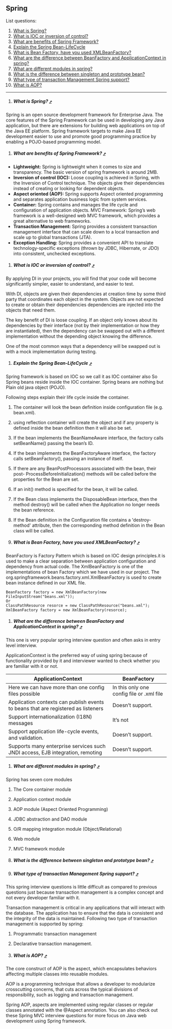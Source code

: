 Spring
---------------

List questions:

1. [What is Spring?](#)
1. [What is IOC or inversion of control?](#what-is-ioc-or-inversion-of-control-)
1. [What are benefits of Spring Framework?](#)
1. [Explain the Spring Bean-LifeCycle](#)
1. [What is Bean Factory, have you used XMLBeanFactory?](#)
1. [What are the difference between BeanFactory and ApplicationContext in spring?](#)
1. [What are different modules in spring?](#)
1. [What is the difference between singleton and prototype bean?](#)
1. [What type of transaction Management Spring support?](#)
1. [What is AOP?](#)

---
1. ##### What is Spring? [&#10548;](#spring)

  Spring is an open source development framework for Enterprise Java. The core features of the Spring Framework can be used in developing any Java application, but there are extensions for building web applications on top of the Java EE platform. Spring framework targets to make Java EE development easier to use and promote good programming practice by enabling a POJO-based programming model.

1. ##### What are benefits of Spring Framework? [&#10548;](#spring)

  * **Lightweight:** Spring is lightweight when it comes to size and transparency. The basic version of spring framework is around 2MB.
  * **Inversion of control (IOC):** Loose coupling is achieved in Spring, with the Inversion of Control technique. The objects give their dependencies instead of creating or looking for dependent objects.
  * **Aspect oriented (AOP):** Spring supports Aspect oriented programming and separates application business logic from system services.
  * **Container:** Spring contains and manages the life cycle and configuration of application objects.
  MVC Framework: Spring’s web framework is a well-designed web MVC framework, which provides a great alternative to web frameworks.
  * **Transaction Management:** Spring provides a consistent transaction management interface that can scale down to a local transaction and scale up to global transactions (JTA).
  * **Exception Handling:** Spring provides a convenient API to translate technology-specific exceptions (thrown by JDBC, Hibernate, or JDO) into consistent, unchecked exceptions.

1. ##### What is IOC or inversion of control? [&#10548;](#spring)

  By applying DI in your projects, you will find that your code will become significantly simpler, easier to understand, and easier to test.

  With DI, objects are given their dependencies at creation time by some third party that coordinates each object in the system. Objects are not expected to create or obtain their dependencies dependencies are injected into the objects that need them.

  The key benefit of DI is loose coupling. If an object only knows about its dependencies by their interface (not by their implementation or how they are instantiated), then the dependency can be swapped out with a different implementation without the depending object knowing the difference.

  One of the most common ways that a dependency will be swapped out is with a mock implementation during testing.

1. ##### Explain the Spring Bean-LifeCycle [&#10548;](#spring)

  Spring framework is based on IOC so we call it as IOC container also So Spring beans reside inside the IOC container. Spring beans are nothing but Plain old java object (POJO).

  Following steps explain their life cycle inside the container.

  1. The container will look the bean definition inside configuration file (e.g. bean.xml).
  2. using reflection container will create the object and if any property is defined inside the bean definition then it will also be set.
  3. If the bean implements the BeanNameAware interface, the factory calls setBeanName() passing the bean’s ID.
  4. If the bean implements the BeanFactoryAware interface, the factory calls setBeanFactory(), passing an instance of itself.
  5. If there are any BeanPostProcessors associated with the bean, their post- ProcessBeforeInitialization() methods will be called before the properties for the Bean are set.
  6. If an init() method is specified for the bean, it will be called.
  7. If the Bean class implements the DisposableBean interface, then the method destroy() will be called when the Application no longer needs the bean reference.
  8. If the Bean definition in the Configuration file contains a 'destroy-method' attribute, then the corresponding method definition in the Bean class will be called.

1. ##### What is Bean Factory, have you used XMLBeanFactory? [&#10548;](#spring)

  BeanFactory is Factory Pattern which is based on IOC design principles.it is used to make a clear separation between application configuration and dependency from actual code. The XmlBeanFactory is one of the implementations of bean Factory which we have used in our project. The org.springframework.beans.factory.xml.XmlBeanFactory is used to create bean instance defined in our XML file.

  ```
  BeanFactory factory = new XmlBeanFactory(new FileInputStream("beans.xml"));
  Or
  ClassPathResource resorce = new ClassPathResource("beans.xml");
  XmlBeanFactory factory = new XmlBeanFactory(resorce);
  ```

1. ##### What are the difference between BeanFactory and ApplicationContext in spring? [&#10548;](#spring)

  This one is very popular spring interview question and often asks in entry level interview.

  ApplicationContext is the preferred way of using spring because of functionality provided by it and interviewer wanted to check whether you are familiar with it or not.

  | ApplicationContext | BeanFactory |
  | ------------------ | ----------- |
  | Here we can have more than one config files possible | In this only one config file or .xml file |
  | Application contexts can publish events to beans that are registered as listeners | Doesn’t support. |
  | Support internationalization (I18N) messages | It’s not |
  | Support application life-cycle events, and validation. | Doesn’t support. |
  | Supports  many enterprise services such JNDI access, EJB integration, remoting | Doesn’t support. |

1. ##### What are different modules in spring? [&#10548;](#spring)

  Spring has seven core modules

  1. The Core container module
  2. Application context module
  3. AOP module (Aspect Oriented Programming)
  4. JDBC abstraction and DAO module
  5. O/R mapping integration module (Object/Relational)
  6. Web module
  7. MVC framework module

1. ##### What is the difference between singleton and prototype bean? [&#10548;](#spring)

1. ##### What type of transaction Management Spring support? [&#10548;](#spring)

  This spring interview questions is little difficult as compared to previous questions just because transaction management is a complex concept and not every developer familiar with it.

  Transaction management is critical in any applications that will interact with the database. The application has to ensure that the data is consistent and the integrity of the data is maintained. Following two type of transaction management is supported by spring:

  1. Programmatic transaction management
  2. Declarative transaction management.

1. ##### What is AOP? [&#10548;](#spring)

  The core construct of AOP is the aspect, which encapsulates behaviors affecting multiple classes into reusable modules.

  AOP is a programming technique that allows a developer to modularize crosscutting concerns,  that cuts across the typical divisions of responsibility, such as logging and transaction management.

  Spring AOP, aspects are implemented using regular classes or regular classes annotated with the @Aspect annotation. You can also check out these Spring MVC interview questions for more focus on Java web development using Spring framework.
